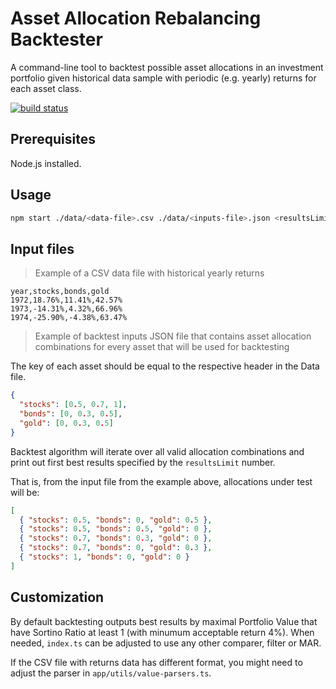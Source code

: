 # Asset Allocation Rebalancing Backtester

A command-line tool to backtest possible asset allocations in an investment portfolio given historical data sample with periodic (e.g. yearly) returns for each asset class.

[![build status](https://img.shields.io/travis/iredchuk/asset-rebalancing/main.svg?style=flat-square)](https://app.travis-ci.com/github/iredchuk/asset-rebalancing)

## Prerequisites

Node.js installed.

## Usage

```sh
npm start ./data/<data-file>.csv ./data/<inputs-file>.json <resultsLimit>
```

## Input files

> Example of a CSV data file with historical yearly returns

```csv
year,stocks,bonds,gold
1972,18.76%,11.41%,42.57%
1973,-14.31%,4.32%,66.96%
1974,-25.90%,-4.38%,63.47%
```

> Example of backtest inputs JSON file that contains asset allocation combinations for every asset that will be used for backtesting

The key of each asset should be equal to the respective header in the Data file.

```json
{
  "stocks": [0.5, 0.7, 1],
  "bonds": [0, 0.3, 0.5],
  "gold": [0, 0.3, 0.5]
}
```

Backtest algorithm will iterate over all valid allocation combinations and print out first best results specified by the `resultsLimit` number.

That is, from the input file from the example above, allocations under test will be:

```json
[
  { "stocks": 0.5, "bonds": 0, "gold": 0.5 },
  { "stocks": 0.5, "bonds": 0.5, "gold": 0 },
  { "stocks": 0.7, "bonds": 0.3, "gold": 0 },
  { "stocks": 0.7, "bonds": 0, "gold": 0.3 },
  { "stocks": 1, "bonds": 0, "gold": 0 }
]
```

## Customization

By default backtesting outputs best results by maximal Portfolio Value that have Sortino Ratio at least 1 (with minumum acceptable return 4%). When needed, `index.ts` can be adjusted to use any other comparer, filter or MAR.

If the CSV file with returns data has different format, you might need to adjust the parser in `app/utils/value-parsers.ts`.
